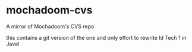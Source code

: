 mochadoom-cvs
=============

A mirror of Mochadoom's CVS repo

this contains a git version of the one and only effort to rewrite Id Tech 1 in Java!
